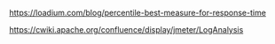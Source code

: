 https://loadium.com/blog/percentile-best-measure-for-response-time

https://cwiki.apache.org/confluence/display/jmeter/LogAnalysis
